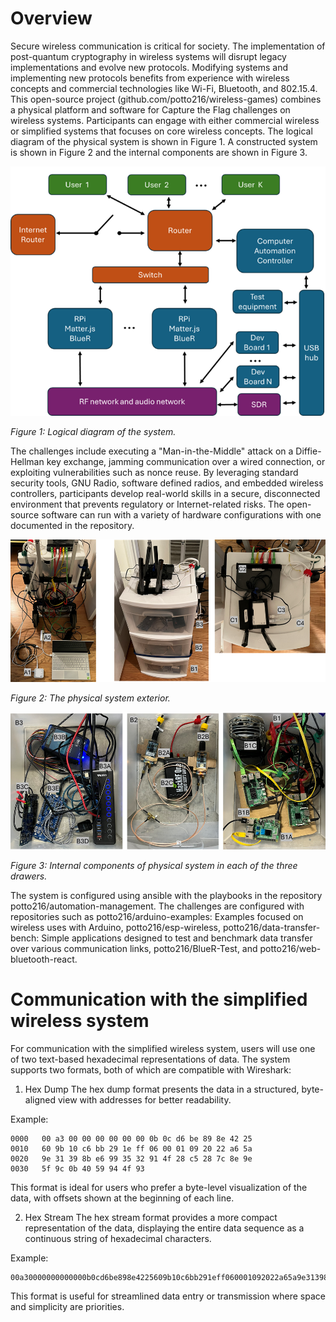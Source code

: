 # Overview
Secure wireless communication is critical for society. The implementation of post-quantum cryptography in wireless systems will disrupt legacy implementations and evolve new protocols. Modifying systems and implementing new protocols benefits from experience with wireless concepts and commercial technologies like Wi-Fi, Bluetooth, and 802.15.4. This open-source project (github.com/potto216/wireless-games) combines a physical platform and software for Capture the Flag challenges on wireless systems. Participants can engage with either commercial wireless or simplified systems that focuses on core wireless concepts. The logical diagram of the physical system is shown in Figure 1. A constructed system is shown in Figure 2 and the internal components are shown in Figure 3. 

![logical_diagram_of_system](media/logical_diagram_of_system.png)

*Figure 1: Logical diagram of the system.*

The challenges include executing a "Man-in-the-Middle" attack on a Diffie-Hellman key exchange, jamming communication over a wired connection, or exploiting vulnerabilities such as nonce reuse.  By leveraging standard security tools, GNU Radio, software defined radios, and embedded wireless controllers, participants develop real-world skills in a secure, disconnected environment that prevents regulatory or Internet-related risks. The open-source software can run with a variety of hardware configurations with one documented in the repository.

![exterior_of_system](media/exterior_of_system.png)

*Figure 2: The physical system exterior.*


![interior_of_system](media/interior_of_system.png)

*Figure 3: Internal components of physical system in each of the three drawers.*

The system is configured using ansible with the playbooks in the repository potto216/automation-management. The challenges are configured with repositories such as potto216/arduino-examples: Examples focused on wireless uses with Arduino, potto216/esp-wireless, potto216/data-transfer-bench: Simple applications designed to test and benchmark data transfer over various communication links, potto216/BlueR-Test, and potto216/web-bluetooth-react. 


# Communication with the simplified wireless system

For communication with the simplified wireless system, users will use one of two text-based hexadecimal representations of data. The system supports two formats, both of which are compatible with Wireshark:

1. Hex Dump
The hex dump format presents the data in a structured, byte-aligned view with addresses for better readability.

Example:
```
0000   00 a3 00 00 00 00 00 00 0b 0c d6 be 89 8e 42 25
0010   60 9b 10 c6 bb 29 1e ff 06 00 01 09 20 22 a6 5a
0020   9e 31 39 8b e6 99 35 32 91 4f 28 c5 28 7c 8e 9e
0030   5f 9c 0b 40 59 94 4f 93
```
This format is ideal for users who prefer a byte-level visualization of the data, with offsets shown at the beginning of each line.

2. Hex Stream
The hex stream format provides a more compact representation of the data, displaying the entire data sequence as a continuous string of hexadecimal characters.

Example:
```
00a30000000000000b0cd6be898e4225609b10c6bb291eff060001092022a65a9e31398be6993532914f28c5287c8e9e5f9c0b4059944f93
```
This format is useful for streamlined data entry or transmission where space and simplicity are priorities.